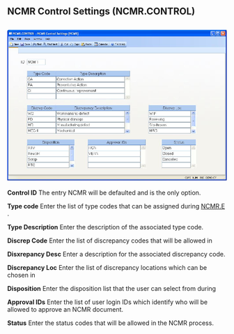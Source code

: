 ##  NCMR Control Settings (NCMR.CONTROL)

<PageHeader />

##

![](./NCMR-CONTROL-1.jpg)

**Control ID** The entry NCMR will be defaulted and is the only option.  
  
**Type code** Enter the list of type codes that can be assigned during [ NCMR.E ](../../../../../rover/PRO-OVERVIEW/PRO-ENTRY/NCMR-E) .   
  
**Type Description** Enter the description of the associated type code.  
  
**Discrep Code** Enter the list of discrepancy codes that will be allowed in  
  
**Disxrepancy Desc** Enter a description for the associated discrepancy code.  
  
**Discrepancy Loc** Enter the list of discrepancy locations which can be
chosen in  
  
**Disposition** Enter the disposition list that the user can select from
during  
  
**Approval IDs** Enter the list of user login IDs which identify who will be
allowed to approve an NCMR document.  
  
**Status** Enter the status codes that will be allowed in the NCMR process.  
  
  
<badge text= "Version 8.10.57" vertical="middle" />

<PageFooter />